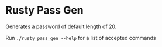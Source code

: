 # Rusty Pass Gen

Generates a password of default length of 20.

Run `./rusty_pass_gen --help` for a list of accepted commands